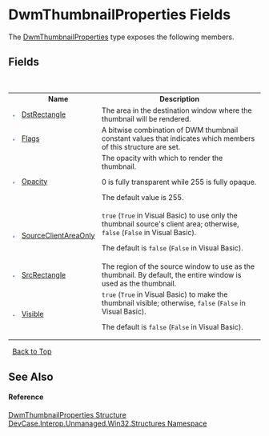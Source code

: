 # DwmThumbnailProperties Fields
 

The <a href="T_DevCase_Interop_Unmanaged_Win32_Structures_DwmThumbnailProperties">DwmThumbnailProperties</a> type exposes the following members.


## Fields
&nbsp;<table><tr><th></th><th>Name</th><th>Description</th></tr><tr><td>![Public field](media/pubfield.gif "Public field")</td><td><a href="F_DevCase_Interop_Unmanaged_Win32_Structures_DwmThumbnailProperties_DstRectangle">DstRectangle</a></td><td>
The area in the destination window where the thumbnail will be rendered.</td></tr><tr><td>![Public field](media/pubfield.gif "Public field")</td><td><a href="F_DevCase_Interop_Unmanaged_Win32_Structures_DwmThumbnailProperties_Flags">Flags</a></td><td>
A bitwise combination of DWM thumbnail constant values that indicates which members of this structure are set.</td></tr><tr><td>![Public field](media/pubfield.gif "Public field")</td><td><a href="F_DevCase_Interop_Unmanaged_Win32_Structures_DwmThumbnailProperties_Opacity">Opacity</a></td><td>
The opacity with which to render the thumbnail. 

 0 is fully transparent while 255 is fully opaque. 

 The default value is 255.</td></tr><tr><td>![Public field](media/pubfield.gif "Public field")</td><td><a href="F_DevCase_Interop_Unmanaged_Win32_Structures_DwmThumbnailProperties_SourceClientAreaOnly">SourceClientAreaOnly</a></td><td>
`true` (`True` in Visual Basic) to use only the thumbnail source's client area; otherwise, `false` (`False` in Visual Basic). 

 The default is `false` (`False` in Visual Basic).</td></tr><tr><td>![Public field](media/pubfield.gif "Public field")</td><td><a href="F_DevCase_Interop_Unmanaged_Win32_Structures_DwmThumbnailProperties_SrcRectangle">SrcRectangle</a></td><td>
The region of the source window to use as the thumbnail. By default, the entire window is used as the thumbnail.</td></tr><tr><td>![Public field](media/pubfield.gif "Public field")</td><td><a href="F_DevCase_Interop_Unmanaged_Win32_Structures_DwmThumbnailProperties_Visible">Visible</a></td><td>
`true` (`True` in Visual Basic) to make the thumbnail visible; otherwise, `false` (`False` in Visual Basic). 

 The default is `false` (`False` in Visual Basic).</td></tr></table>&nbsp;
<a href="#dwmthumbnailproperties-fields">Back to Top</a>

## See Also


#### Reference
<a href="T_DevCase_Interop_Unmanaged_Win32_Structures_DwmThumbnailProperties">DwmThumbnailProperties Structure</a><br /><a href="N_DevCase_Interop_Unmanaged_Win32_Structures">DevCase.Interop.Unmanaged.Win32.Structures Namespace</a><br />
